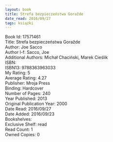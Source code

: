 ```yaml
---
layout: book
title: Strefa bezpieczeństwa Goražde
date_read: 2016/09/27
tags: książki
---
```


Book Id: 17571461<br />
Title: Strefa bezpieczeństwa Goražde<br />
Author: Joe Sacco<br />
Author l-f: Sacco, Joe<br />
Additional Authors: Michał Chaciński, Marek Cieślik<br />
ISBN: <br />
ISBN13: 9788363963033<br />
My Rating: 5<br />
Average Rating: 4.27<br />
Publisher: Mroja Press<br />
Binding: Hardcover<br />
Number of Pages: 240<br />
Year Published: 2013<br />
Original Publication Year: 2000<br />
Date Read: 2016/09/27<br />
Date Added: 2016/09/23<br />
Bookshelves: <br />
Exclusive Shelf: read<br />
Read Count: 1<br />
Owned Copies: 0<br />


